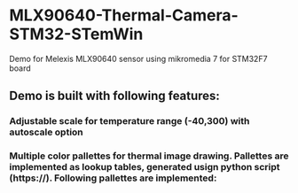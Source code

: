 # MLX90640-Thermal-Camera-STM32-STemWin
 Demo for Melexis MLX90640 sensor using mikromedia 7 for STM32F7 board
## Demo is built with following features:
### Adjustable scale for temperature range (-40,300) with **autoscale** option
### Multiple **color pallettes** for thermal image drawing. Pallettes are implemented as lookup tables, generated usign python script (https://). Following pallettes are implemented:
